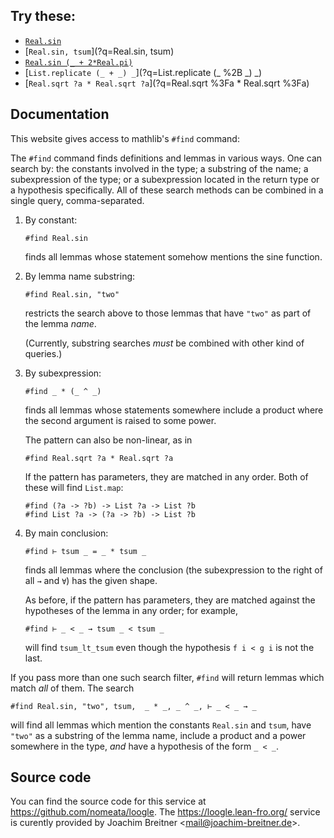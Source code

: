 ## Try these:

* [`Real.sin`](?q=Real.sin)
* [`Real.sin, tsum`](?q=Real.sin, tsum)
* [`Real.sin (_ + 2*Real.pi)`](?q=Real.sin (_ %2B 2*Real.pi))
* [`List.replicate (_ + _) _`](?q=List.replicate (_ %2B _) _)
* [`Real.sqrt ?a * Real.sqrt ?a`](?q=Real.sqrt %3Fa * Real.sqrt %3Fa)

## Documentation

This website gives access to mathlib's `#find` command:

The `#find` command finds definitions and lemmas in various ways. One can search by: the constants
involved in the type; a substring of the name; a subexpression of the type; or a subexpression
located in the return type or a hypothesis specifically. All of these search methods can be
combined in a single query, comma-separated.

1. By constant:
   ```lean
   #find Real.sin
   ```
   finds all lemmas whose statement somehow mentions the sine function.

2. By lemma name substring:
   ```lean
   #find Real.sin, "two"
   ```
   restricts the search above to those lemmas that have `"two"` as part of the lemma _name_.

   (Currently, substring searches _must_ be combined with other kind of queries.)

3. By subexpression:
   ```lean
   #find _ * (_ ^ _)
   ```
   finds all lemmas whose statements somewhere include a product where the second argument is
   raised to some power.

   The pattern can also be non-linear, as in
   ```lean
   #find Real.sqrt ?a * Real.sqrt ?a
   ```

   If the pattern has parameters, they are matched in any order. Both of these will find `List.map`:
   ```
   #find (?a -> ?b) -> List ?a -> List ?b
   #find List ?a -> (?a -> ?b) -> List ?b
   ```

4. By main conclusion:
   ```lean
   #find ⊢ tsum _ = _ * tsum _
   ```
   finds all lemmas where the conclusion (the subexpression to the right of all `→` and `∀`) has the
   given shape.

   As before, if the pattern has parameters, they are matched against the hypotheses of
   the lemma in any order; for example,
   ```lean
   #find ⊢ _ < _ → tsum _ < tsum _
   ```
   will find `tsum_lt_tsum` even though the hypothesis `f i < g i` is not the last.


If you pass more than one such search filter, `#find` will return lemmas which match _all_ of them.
The search
```lean
#find Real.sin, "two", tsum,  _ * _, _ ^ _, ⊢ _ < _ → _
```
will find all lemmas which mention the constants `Real.sin` and `tsum`, have `"two"` as a
substring of the lemma name, include a product and a power somewhere in the type, *and* have a
hypothesis of the form `_ < _`.

## Source code

You can find the source code for this service at <https://github.com/nomeata/loogle>.
The <https://loogle.lean-fro.org/> service is curently provided by Joachim Breitner <<mail@joachim-breitner.de>>.


